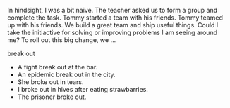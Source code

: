 In hindsight, I was a bit naive.
The teacher asked us to form a group and complete the task.
Tommy started a team with his friends.
Tommy teamed up with his friends.
We build a great team and ship useful things.
Could I take the initiactive for solving or improving problems I am seeing around me?
To roll out this big change, we ...

break out
* A fight break out at the bar.
* An epidemic break out in the city.
* She broke out in tears.
* I broke out in hives after eating strawbarries.
* The prisoner broke out.